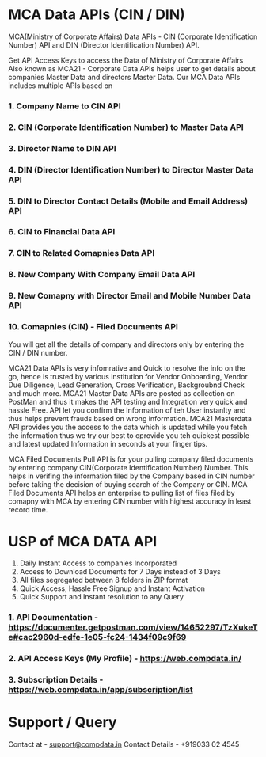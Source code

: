 # MCA Data APIs (CIN / DIN)
MCA(Ministry of Corporate Affairs) Data APIs - CIN (Corporate Identification Number) API and DIN (Director Identification Number) API.

Get API Access Keys to access the Data of Ministry of Corporate Affairs Also known as MCA21 - Corporate Data APIs helps user to get details about companies Master Data and directors Master Data. Our MCA Data APIs includes multiple APIs based on 
### 1. Company Name to CIN API
### 2. CIN (Corporate Identification Number) to Master Data API
### 3. Director Name to DIN API
### 4. DIN (Director Identification Number) to Director Master Data API
### 5. DIN to Director Contact Details (Mobile and Email Address) API
### 6. CIN to Financial Data API
### 7. CIN to Related Comapnies Data API
### 8. New Company With Company Email Data API
### 9. New Comapny with Director Email and Mobile Number Data API
### 10. Comapnies (CIN) - Filed Documents API


You will get all the details of company and directors only by entering the CIN / DIN number.

MCA21 Data APIs is very infomrative and Quick to resolve the info on the go, hence is trusted by various institution for Vendor Onboarding, Vendor Due Diligence, Lead Generation, Cross Verification, Backgroubnd Check and much more. MCA21 Master Data APIs are posted as collection on PostMan and thus it makes the API testing and Integration very quick and hassle Free. API let you confirm the Information of teh User instanlty and thus helps prevent frauds based on wrong information. MCA21 Masterdata API provides you the access to the data which is updated while you fetch the information thus we try our best to oprovide you teh quickest possible and latest updated Information in seconds at your finger tips. 

MCA Filed Documents Pull API is for your pulling company filed documents by entering company CIN(Corporate Identification Number) Number. This helps in verifing the information filed by the Company based in CIN number before taking the decision of buying search of the Company or CIN. MCA Filed Documents API helps an enterprise to pulling list of files filed by comapny with MCA by entering CIN number with highest accuracy in least record time.

# USP of MCA DATA API
1. Daily Instant Access to companies Incorporated 
2. Access to Download Documents for 7 Days instead of 3 Days
3. All files segregated between 8 folders in ZIP format
4. Quick Access, Hassle Free Signup and Instant Activation
5. Quick Support and Instant resolution to any Query



### 1. API Documentation - https://documenter.getpostman.com/view/14652297/TzXukeTe#cac2960d-edfe-1e05-fc24-1434f09c9f69
### 2. API Access Keys (My Profile) - https://web.compdata.in/
### 3. Subscription Details - https://web.compdata.in/app/subscription/list 


# Support / Query 
Contact at - support@compdata.in 
Contact Details - +919033 02 4545
